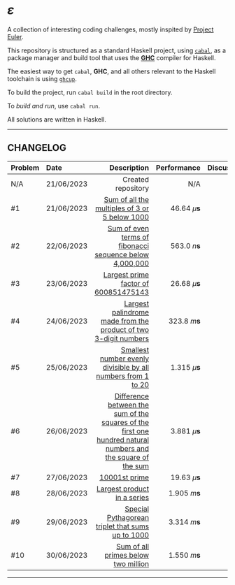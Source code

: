 # $\varepsilon$

A collection of interesting coding challenges,
mostly inspited by [Project Euler](https://projecteuler.net/).

This repository is structured as a standard Haskell project,
using [`cabal`](https://www.haskell.org/cabal/), as a package manager
and build tool that uses the [**GHC**](https://www.haskell.org/ghc) compiler for Haskell.

The easiest way to get `cabal`, **GHC**, and all others relevant to the Haskell toolchain
is using [`ghcup`](https://www.haskell.org/ghcup/).

To build the project, run `cabal build` in the root directory.

To _build and run_, use `cabal run`.

All solutions are written in Haskell.

---

## CHANGELOG

| Problem | Date | Description | Performance | Discussion |
| :--- |:--- | ---:| ---: | ---: |
| N/A | 21/06/2023 | Created repository | N/A | N/A |
| #1 | 21/06/2023 | [Sum of all the multiples of 3 or 5 below 1000](./src/Problems/Problem1.hs) | $46.64\  \mu\mathbf{s}$ | [link](https://amitt.ai/writing/computing/exposition/001-multiples-sum/) |
| #2 | 22/06/2023 | [Sum of even terms of fibonacci sequence below 4,000,000](./src/Problems/Problem2.hs) | $563.0\ n\mathbf{s}$ | N/A |
| #3 | 23/06/2023 | [Largest prime factor of 600851475143](./src/Problems/Problem3.hs) | $26.68\ \mu\mathbf{s}$ | N/A |
| #4 | 24/06/2023 | [Largest palindrome made from the product of two 3-digit numbers](./src/Problems/Problem4.hs) | $323.8\ m\mathbf{s}$ | N/A |
| #5 | 25/06/2023 | [Smallest number evenly divisible by all numbers from 1 to 20](./src/Problems/Problem5.hs) | $1.315\ \mu\mathbf{s}$ | N/A |
| #6 | 26/06/2023 | [Difference between the sum of the squares of the first one hundred natural numbers and the square of the sum](./src/Problems/Problem6.hs) | $3.881\ \mu\mathbf{s}$ | N/A |
| #7 | 27/06/2023 | [10001st prime](./src/Problems/Problem7.hs) | $19.63\ \mu\mathbf{s}$ | N/A |
| #8 | 28/06/2023 | [Largest product in a series](./src/Problems/Problem8.hs) | $1.905\ m\mathbf{s}$ | N/A |
| #9 | 29/06/2023 | [Special Pythagorean triplet that sums up to 1000](./src/Problems/Problem9.hs) | $3.314\ m\mathbf{s}$ | N/A |
| #10 | 30/06/2023 | [Sum of all primes below two million](./src/Problems/Problem10.hs) | $1.550\ m\mathbf{s}$ | N/A |

---
